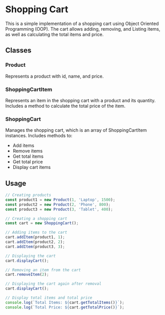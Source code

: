 # Shopping Cart

This is a simple implementation of a shopping cart using Object Oriented Programming (OOP). The cart allows adding, removing, and Listing items, as well as calculating the total items and price.

## Classes

### Product

Represents a product with id, name, and price.

### ShoppingCartItem

Represents an item in the shopping cart with a product and its quantity. Includes a method to calculate the total price of the item.

### ShoppingCart

Manages the shopping cart, which is an array of ShoppingCartItem instances. Includes methods to:
- Add items
- Remove items
- Get total items
- Get total price
- Display cart items

## Usage

```javascript
// Creating products
const product1 = new Product(1, 'Laptop', 1500);
const product2 = new Product(2, 'Phone', 800);
const product3 = new Product(3, 'Tablet', 400);

// Creating a shopping cart
const cart = new ShoppingCart();

// Adding items to the cart
cart.addItem(product1, 1);
cart.addItem(product2, 2);
cart.addItem(product3, 3);

// Displaying the cart
cart.displayCart();

// Removing an item from the cart
cart.removeItem(2);

// Displaying the cart again after removal
cart.displayCart();

// Display total items and total price
console.log(`Total Items: ${cart.getTotalItems()}`);
console.log(`Total Price: ${cart.getTotalPrice()}`);
